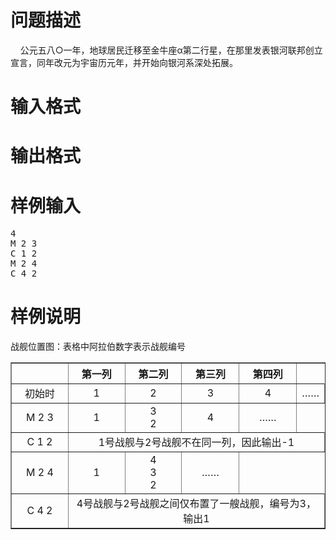 

# 问题描述

 
</h3>
    公元五八○一年，地球居民迁移至金牛座α第二行星，在那里发表银河联邦创立宣言，同年改元为宇宙历元年，并开始向银河系深处拓展。
</div>

# 输入格式



# 输出格式



# 样例输入


<pre>4
M 2 3
C 1 2
M 2 4
C 4 2
</pre>

# 样例说明


<div>
战舰位置图：表格中阿拉伯数字表示战舰编号
</div>
<table width="480" cellspacing="0" cellpadding="0" border="1">
<tbody>
<tr>
<th width="80">
 
</th>
<th width="80">
第一列
</th>
<th width="80">
第二列
</th>
<th width="80">
第三列
</th>
<th width="80">
第四列
</th>
</tr>
<tr>
<td height="20" align="center">
初始时
</td>
<td align="center">
1
</td>
<td align="center">
2
</td>
<td align="center">
3
</td>
<td align="center">
4
</td>
<td align="center">
……
</td>
</tr>
<tr>
<td height="20" align="center">
M 2 3
</td>
<td align="center">
1
</td>
<td align="center">
3<br/>
2
</td>
<td align="center">
4
</td>
<td align="center">
……
</td>
</tr>
<tr>
<td height="20" align="center">
C 1 2
</td>
<td colspan="5" align="center">
1号战舰与2号战舰不在同一列，因此输出-1
</td>
</tr>
<tr>
<td height="20" align="center">
M 2 4
</td>
<td align="center">
1
</td>
<td align="center">
4<br/>
3<br/>
2
</td>
<td align="center">
……
</td>
</tr>
<tr>
<td height="20" align="center">
C 4 2
</td>
<td colspan="5" align="center">
4号战舰与2号战舰之间仅布置了一艘战舰，编号为3，输出1
</td>
</tr>
</tbody>
</table>
<p>
<br/>
</p>
